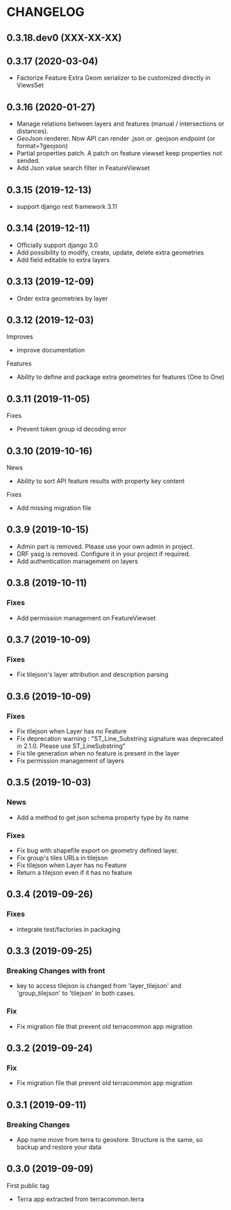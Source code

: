 CHANGELOG
=========

0.3.18.dev0     (XXX-XX-XX)
---------------------------


0.3.17         (2020-03-04)
---------------------------

* Factorize Feature Extra Geom serializer to be customized directly in ViewsSet


0.3.16         (2020-01-27)
---------------------------

* Manage relations between layers and features (manual / intersections or distances).
* GeoJson renderer. Now API can render .json or .geojson endpoint (or format=?geojson)
* Partial properties patch. A patch on feature viewset keep properties not sended.
* Add Json value search filter in FeatureViewset


0.3.15         (2019-12-13)
---------------------------

* support django rest framework 3.11


0.3.14         (2019-12-11)
---------------------------

* Officially support django 3.0
* Add possibility to modify, create, update, delete extra geometries
* Add field editable to extra layers


0.3.13         (2019-12-09)
---------------------------

* Order extra geometries by layer


0.3.12         (2019-12-03)
---------------------------

Improves

* Improve documentation

Features

* Ability to define and package extra geometries for features (One to One)


0.3.11    (2019-11-05)
---------------------------

Fixes

* Prevent token group id decoding error


0.3.10         (2019-10-16)
---------------------------

News

* Ability to sort API feature results with property key content

Fixes

* Add missing migration file


0.3.9      (2019-10-15)
----------------------------

* Admin part is removed. Please use your own admin in project.
* DRF yasg is removed. Configure it in your project if required.
* Add authentication management on layers


0.3.8      (2019-10-11)
----------------------------

### Fixes

* Add permission management on FeatureViewset

0.3.7      (2019-10-09)
----------------------------

### Fixes

* Fix tilejson's layer attribution and description parsing

0.3.6      (2019-10-09)
----------------------------

### Fixes

* Fix tilejson when Layer has no Feature
* Fix deprecation warning : "ST_Line_Substring signature was deprecated in 2.1.0. Please use ST_LineSubstring"
* Fix tile generation when no feature is present in the layer
* Fix permission management of layers

0.3.5      (2019-10-03)
-----------------------

### News

* Add a method to get json schema property type by its name

### Fixes

* Fix bug with shapefile export on geometry defined layer.
* Fix group's tiles URLs in tilejson
* Fix tilejson when Layer has no Feature
* Return a tilejson even if it has no feature


0.3.4      (2019-09-26)
-----------------------

### Fixes

* integrate test/factories in packaging


0.3.3      (2019-09-25)
-----------------------

### Breaking Changes with front

* key to access tilejson is changed from 'layer_tilejson' and 'group_tilejson' to 'tilejson' in both cases.

### Fix

* Fix migration file that prevent old terracommon app migration


0.3.2      (2019-09-24)
-----------------------

### Fix

* Fix migration file that prevent old terracommon app migration


0.3.1      (2019-09-11)
-----------------------

### Breaking Changes

* App name move from terra to geostore. Structure is the same, so backup and restore your data


0.3.0      (2019-09-09)
-----------------------

First public tag

* Terra app extracted from terracommon.terra
